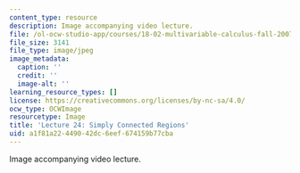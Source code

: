 ```yaml
---
content_type: resource
description: Image accompanying video lecture.
file: /ol-ocw-studio-app/courses/18-02-multivariable-calculus-fall-2007/a1f81a22449042dc6eef674159b77cba_24.jpg
file_size: 3141
file_type: image/jpeg
image_metadata:
  caption: ''
  credit: ''
  image-alt: ''
learning_resource_types: []
license: https://creativecommons.org/licenses/by-nc-sa/4.0/
ocw_type: OCWImage
resourcetype: Image
title: 'Lecture 24: Simply Connected Regions'
uid: a1f81a22-4490-42dc-6eef-674159b77cba
---
```

Image accompanying video lecture.